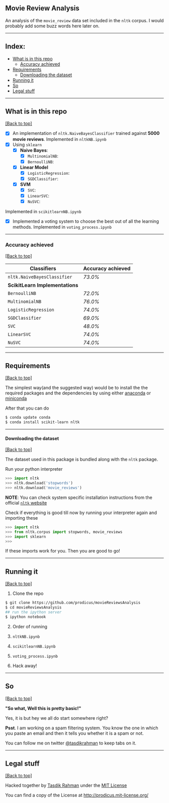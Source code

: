 ## Movie Review Analysis

An analysis of the `movie_review` data set included in the `nltk` corpus. I would probably add some buzz words here later on.

***

## Index:

- [What is in this repo](https://github.com/prodicus/movieReviewsAnalysis#what-is-in-this-repo)
    - [Accuracy achieved](https://github.com/prodicus/movieReviewsAnalysis#accuracy-achieved)
- [Requirements](https://github.com/prodicus/movieReviewsAnalysis#requirements)
    - [Downloading the dataset](https://github.com/prodicus/movieReviewsAnalysis#downloading-the-dataset)
- [Running it](https://github.com/prodicus/movieReviewsAnalysis#running-it)
- [So](https://github.com/prodicus/movieReviewsAnalysis#so)
- [Legal stuff](https://github.com/prodicus/movieReviewsAnalysis#legal-stuff)

***

## What is in this repo
[[Back to top]](https://github.com/prodicus/movieReviewsAnalysis#movie-review-analysis)

- [x] An implementation of `nltk.NaiveBayesClassifier` trained against **5000 movie reviews**. Implemented in `nltkNB.ipynb`
- [x] Using `sklearn`
  - [x] **Naive Bayes**: 
    - [x] `MultinomialNB`: 
    - [x] `BernoulliNB`:
  - [x] **Linear Model**
    - [x] `LogisticRegression`:
    - [x] `SGDClassifier`:
  - [x] **SVM**
    - [x] `SVC`: 
    - [x] `LinearSVC`:
    - [x] `NuSVC`:

Implemented in `scikitlearnNB.ipynb`

- [x] Implemented a voting system to choose the best out of all the learning methods. Implemented in `voting_process.ipynb`

***

### Accuracy achieved
[[Back to top]](https://github.com/prodicus/movieReviewsAnalysis#movie-review-analysis)

| **Classifiers**                 | **Accuracy achieved** |
|---------------------------------|-----------------------|
| `nltk.NaiveBayesClassifier`     | _73.0%_               |
| **ScikitLearn Implementations** |                       |
| `BernoulliNB`                   | _72.0%_               |
| `MultinomialNB`                 | _76.0%_               |
| `LogisticRegression`            | _74.0%_               |
| `SGDClassifier`                 | _69.0%_               |
| `SVC`                           | _48.0%_               |
| `LinearSVC`                     | _74.0%_               |
| `NuSVC`                         | _74.0%_               |

***

## Requirements
[[Back to top]](https://github.com/prodicus/movieReviewsAnalysis#movie-review-analysis)

The simplest way(and the suggested way) would be to install the the required packages and the dependencies by using either [anaconda](https://www.continuum.io/downloads) or [miniconda](http://conda.pydata.org/miniconda.html)

After that you can do

```sh
$ conda update conda
$ conda install scikit-learn nltk
```

***

#### Downloading the dataset
[[Back to top]](https://github.com/prodicus/movieReviewsAnalysis#movie-review-analysis)

The dataset used in this package is bundled along with the `nltk` package.

Run your python interpreter

```python
>>> import nltk
>>> nltk.download('stopwords')
>>> nltk.download('movie_reviews') 
```

**NOTE**: You can check system specific installation instructions from the official [`nltk` website](http://www.nltk.org/data.html)

Check if everything is good till now by running your interpreter again and importing these

```python
>>> import nltk
>>> from nltk.corpus import stopwords, movie_reviews
>>> import sklearn
>>> 
```

If these imports work for you. Then you are good to go!

***

## Running it
[[Back to top]](https://github.com/prodicus/movieReviewsAnalysis#movie-review-analysis)

1. Clone the repo 

```sh
$ git clone https://github.com/prodicus/movieReviewsAnalysis
$ cd movieReviewsAnalysis
## run the ipython server
$ ipython notebook
```

2. Order of running
  1. `nltkNB.ipynb`
  2. `scikitlearnNB.ipynb`
  3. `voting_process.ipynb`

3. Hack away!

***

## So
[[Back to top]](https://github.com/prodicus/movieReviewsAnalysis#movie-review-analysis)

**"So what, Well this is pretty basic!"**

Yes, it is but hey we all do start somewhere right?

**Psst**. I am working on a spam filtering system. You know the one in which you paste an email and then it tells you whether
it is a spam or not.

You can follow me on twitter [@tasdikrahman](https://twitter.com/tasdikrahman) to keep tabs on it. 

***

## Legal stuff
[[Back to top]](https://github.com/prodicus/movieReviewsAnalysis#movie-review-analysis)

Hacked together by [Tasdik Rahman](http://tasdikrahman.me) under the [MIT License](http://prodicus.mit-license.org)

You can find a copy of the License at http://prodicus.mit-license.org/

